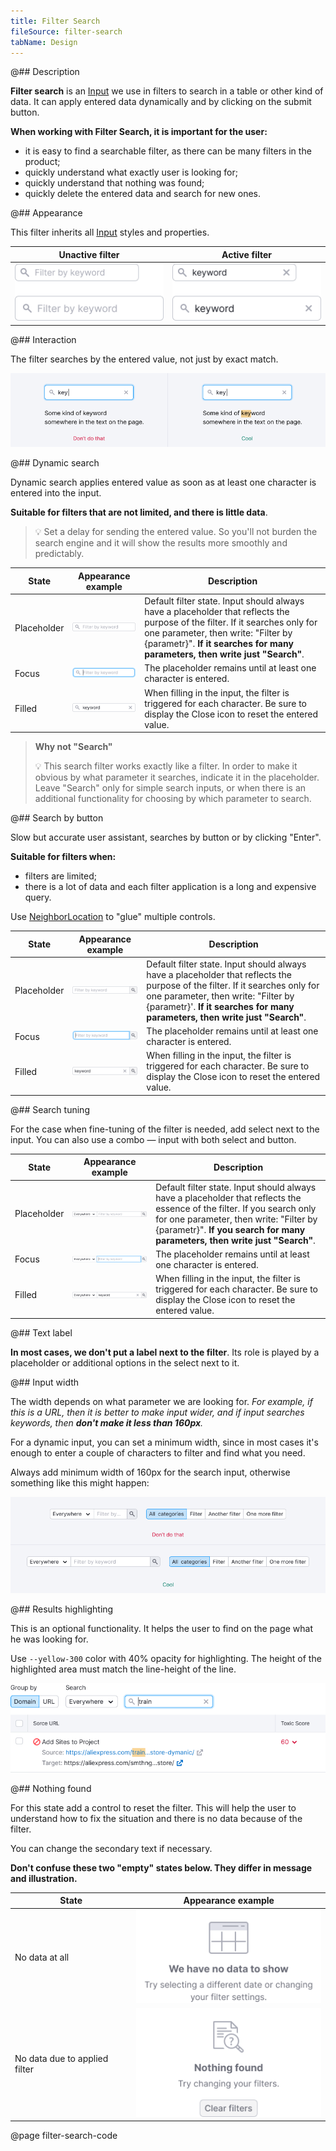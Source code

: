 ```yaml
---
title: Filter Search
fileSource: filter-search
tabName: Design
---
```


@## Description

**Filter search** is an [Input](/components/input/) we use in filters to search in a table or other kind of data. It can apply entered data dynamically and by clicking on the submit button.

**When working with Filter Search, it is important for the user:**

- it is easy to find a searchable filter, as there can be many filters in the product;
- quickly understand what exactly user is looking for;
- quickly understand that nothing was found;
- quickly delete the entered data and search for new ones.

@## Appearance

This filter inherits all [Input](/components/input/) styles and properties.

| Unactive filter                                | Active filter                               |
| ---------------------------------------------- | ------------------------------------------- |
| ![unactive filter](static/filters-default.png) | ![active filter](static/filters-active.png) |

@## Interaction

The filter searches by the entered value, not just by exact match.

![symbols match](static/search-results.png)

@## Dynamic search

Dynamic search applies entered value as soon as at least one character is entered into the input.

**Suitable for filters that are not limited, and there is little data**.

> 💡 Set a delay for sending the entered value. So you'll not burden the search engine and it will show the results more smoothly and predictably.

| State       | Appearance example                                 | Description                                                                                                                                                                                                                                        |
| ----------- | -------------------------------------------------- | -------------------------------------------------------------------------------------------------------------------------------------------------------------------------------------------------------------------------------------------------- |
| Placeholder | ![input placeholder state](static/placeholder.png) | Default filter state. Input should always have a placeholder that reflects the purpose of the filter. If it searches only for one parameter, then write: "Filter by {parametr}". **If it searches for many parameters, then write just "Search"**. |
| Focus       | ![input focus state](static/focus.png)             | The placeholder remains until at least one character is entered.                                                                                                                                                                                   |
| Filled      | ![input filled state](static/filled.png)           | When filling in the input, the filter is triggered for each character. Be sure to display the Close icon to reset the entered value.                                                                                                               |

> **Why not "Search"**
>
> 💡 This search filter works exactly like a filter. In order to make it obvious by what parameter it searches, indicate it in the placeholder. Leave "Search" only for simple search inputs, or when there is an additional functionality for choosing by which parameter to search.

@## Search by button

Slow but accurate user assistant, searches by button or by clicking "Enter".

**Suitable for filters when:**

- filters are limited;
- there is a lot of data and each filter application is a long and expensive query.

Use [NeighborLocation](/utils/neighbor-location/) to "glue" multiple controls.

| State       | Appearance example                                        | Description                                                                                                                                                                                                                                        |
| ----------- | --------------------------------------------------------- | -------------------------------------------------------------------------------------------------------------------------------------------------------------------------------------------------------------------------------------------------- |
| Placeholder | ![input placeholder state](static/placeholder-button.png) | Default filter state. Input should always have a placeholder that reflects the purpose of the filter. If it searches only for one parameter, then write: "Filter by {parametr}'. **If it searches for many parameters, then write just "Search"**. |
| Focus       | ![input focus state](static/focus-button.png)             | The placeholder remains until at least one character is entered.                                                                                                                                                                                   |
| Filled      | ![input filled state](static/filled-button.png)           | When filling in the input, the filter is triggered for each character. Be sure to display the Close icon to reset the entered value.                                                                                                               |

@## Search tuning

For the case when fine-tuning of the filter is needed, add select next to the input. You can also use a combo — input with both select and button.

| State       | Appearance example                                        | Description                                                                                                                                                                                                                                      |
| ----------- | --------------------------------------------------------- | ------------------------------------------------------------------------------------------------------------------------------------------------------------------------------------------------------------------------------------------------ |
| Placeholder | ![input placeholder state](static/placeholder-select.png) | Default filter state. Input should always have a placeholder that reflects the essence of the filter. If you search only for one parameter, then write: "Filter by {parametr}". **If you search for many parameters, then write just "Search"**. |
| Focus       | ![input focus state](static/focus-select.png)             | The placeholder remains until at least one character is entered.                                                                                                                                                                                 |
| Filled      | ![input filled state](static/filled-select.png)           | When filling in the input, the filter is triggered for each character. Be sure to display the Close icon to reset the entered value.                                                                                                             |

@## Text label

**In most cases, we don't put a label next to the filter**. Its role is played by a placeholder or additional options in the select next to it.

@## Input width

The width depends on what parameter we are looking for. _For example, if this is a URL, then it is better to make input wider, and if input searches keywords, then **don't make it less than 160px**._

For a dynamic input, you can set a minimum width, since in most cases it's enough to enter a couple of characters to filter and find what you need.

Always add minimum width of 160px for the search input, otherwise something like this might happen:

![filter width](static/filter-search-yes-no.png)

@## Results highlighting

This is an optional functionality. It helps the user to find on the page what he was looking for.

Use `--yellow-300` color with 40% opacity for highlighting. The height of the highlighted area must match the line-height of the line.

![highlighting results](static/highlighting.png)

@## Nothing found

For this state add a control to reset the filter. This will help the user to understand how to fix the situation and there is no data because of the filter.

You can change the secondary text if necessary.

**Don't confuse these two "empty" states below. They differ in message and illustration.**

| State                         | Appearance example                   |
| ----------------------------- | ------------------------------------ |
| No data at all                | ![no data](static/empty-no-data.png) |
| No data due to applied filter | ![no data](static/empty-filter.png)  |

@page filter-search-code
